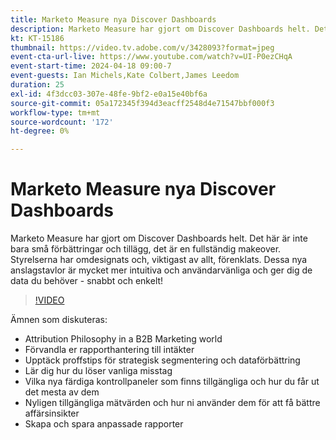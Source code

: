```yaml
---
title: Marketo Measure nya Discover Dashboards
description: Marketo Measure har gjort om Discover Dashboards helt. Det här är inte bara små förbättringar och tillägg, det är en fullständig makeover. Styrelserna har omdesignats och, viktigast av allt, förenklats. Dessa nya anslagstavlor är mycket mer intuitiva och användarvänliga för att ge dig de data du behöver - snabbt och enkelt!
kt: KT-15186
thumbnail: https://video.tv.adobe.com/v/3428093?format=jpeg
event-cta-url-live: https://www.youtube.com/watch?v=UI-P0ezCHqA
event-start-time: 2024-04-18 09:00-7
event-guests: Ian Michels,Kate Colbert,James Leedom
duration: 25
exl-id: 4f3dcc03-307e-48fe-9bf2-e0a15e40bf6a
source-git-commit: 05a172345f394d3eacff2548d4e71547bbf000f3
workflow-type: tm+mt
source-wordcount: '172'
ht-degree: 0%

---
```


# Marketo Measure nya Discover Dashboards

Marketo Measure har gjort om Discover Dashboards helt. Det här är inte bara små förbättringar och tillägg, det är en fullständig makeover. Styrelserna har omdesignats och, viktigast av allt, förenklats. Dessa nya anslagstavlor är mycket mer intuitiva och användarvänliga och ger dig de data du behöver - snabbt och enkelt!

>[!VIDEO](https://video.tv.adobe.com/v/3428093/?quality=12&learn=on)

Ämnen som diskuteras:

* Attribution Philosophy in a B2B Marketing world
* Förvandla er rapporthantering till intäkter
* Upptäck proffstips för strategisk segmentering och dataförbättring
* Lär dig hur du löser vanliga misstag
* Vilka nya färdiga kontrollpaneler som finns tillgängliga och hur du får ut det mesta av dem
* Nyligen tillgängliga mätvärden och hur ni använder dem för att få bättre affärsinsikter
* Skapa och spara anpassade rapporter

